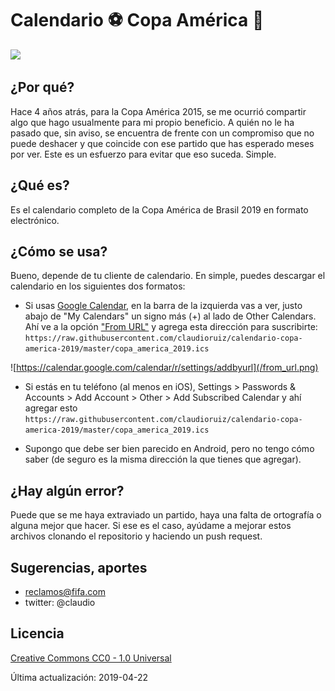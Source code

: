 # Calendario :soccer: Copa América :calendar:

![](https://upload.wikimedia.org/wikipedia/en/0/07/Copa_Am%C3%A9rica_2019_logo.png)

## ¿Por qué?

Hace 4 años atrás, para la Copa América 2015, se me ocurrió compartir algo que hago usualmente para mi propio beneficio. A quién no le ha pasado que, sin aviso, se encuentra de frente con un compromiso que no puede deshacer y que coincide con ese partido que has esperado meses por ver. Este es un esfuerzo para evitar que eso suceda. Simple.

## ¿Qué es?

Es el calendario completo de la Copa América de Brasil 2019 en formato electrónico.

## ¿Cómo se usa?

Bueno, depende de tu cliente de calendario. En simple, puedes descargar el calendario en los siguientes dos formatos:

* Si usas [Google Calendar](https://calendar.google.com), en la barra de la izquierda vas a ver, justo abajo de "My Calendars" un signo más (+) al lado de Other Calendars. Ahí ve a la opción ["From URL"](https://calendar.google.com/calendar/r/settings/addbyurl) y agrega esta dirección para suscribirte: `https://raw.githubusercontent.com/claudioruiz/calendario-copa-america-2019/master/copa_america_2019.ics`

![https://calendar.google.com/calendar/r/settings/addbyurl](/from_url.png)

* Si estás en tu teléfono (al menos en iOS), Settings > Passwords & Accounts > Add Account > Other > Add Subscribed Calendar y ahí agregar esto `https://raw.githubusercontent.com/claudioruiz/calendario-copa-america-2019/master/copa_america_2019.ics`

* Supongo que debe ser bien parecido en Android, pero no tengo cómo saber (de seguro es la misma dirección la que tienes que agregar). 

## ¿Hay algún error?

Puede que se me haya extraviado un partido, haya una falta de ortografía o alguna mejor que hacer. Si ese es el caso, ayúdame a mejorar estos archivos clonando el repositorio y haciendo un push request.

## Sugerencias, aportes

* reclamos@fifa.com
* twitter: @claudio

## Licencia

[Creative Commons CC0 - 1.0 Universal](https://github.com/claudioruiz/copaamerica2015/blob/master/LICENSE)

Última actualización: 2019-04-22


